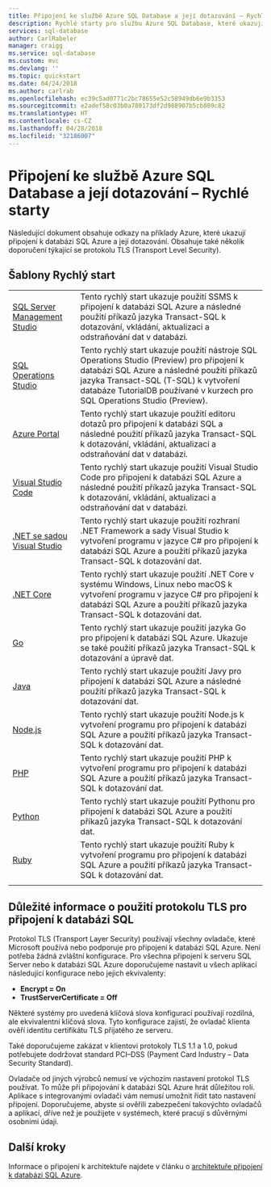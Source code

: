 ```yaml
---
title: Připojení ke službě Azure SQL Database a její dotazování – Rychlé starty | Microsoft Docs
description: Rychlé starty pro službu Azure SQL Database, které ukazují připojení k databázi SQL Azure a její dotazování.
services: sql-database
author: CarlRabeler
manager: craigg
ms.service: sql-database
ms.custom: mvc
ms.devlang: ''
ms.topic: quickstart
ms.date: 04/24/2018
ms.author: carlrab
ms.openlocfilehash: ec39c5ad0771c2bc78655e52c58949db6e9b3353
ms.sourcegitcommit: e2adef58c03b0a780173df2d988907b5cb809c82
ms.translationtype: HT
ms.contentlocale: cs-CZ
ms.lasthandoff: 04/28/2018
ms.locfileid: "32186007"
---
```

# <a name="azure-sql-database-connect-and-query-quickstarts"></a>Připojení ke službě Azure SQL Database a její dotazování – Rychlé starty

Následující dokument obsahuje odkazy na příklady Azure, které ukazují připojení k databázi SQL Azure a její dotazování. Obsahuje také několik doporučení týkající se protokolu TLS (Transport Level Security).

## <a name="quickstarts"></a>Šablony Rychlý start

| |  |
|---|---|
|[SQL Server Management Studio](sql-database-connect-query-ssms.md)|Tento rychlý start ukazuje použití SSMS k připojení k databázi SQL Azure a následné použití příkazů jazyka Transact-SQL k dotazování, vkládání, aktualizaci a odstraňování dat v databázi.|
|[SQL Operations Studio](https://docs.microsoft.com/sql/sql-operations-studio/quickstart-sql-database?toc=/azure/sql-database/toc.json)|Tento rychlý start ukazuje použití nástroje SQL Operations Studio (Preview) pro připojení k databázi SQL Azure a následné použití příkazů jazyka Transact-SQL (T-SQL) k vytvoření databáze TutorialDB používané v kurzech pro SQL Operations Studio (Preview).|
|[Azure Portal](sql-database-connect-query-portal.md)|Tento rychlý start ukazuje použití editoru dotazů pro připojení k databázi SQL a následné použití příkazů jazyka Transact-SQL k dotazování, vkládání, aktualizaci a odstraňování dat v databázi.|
|[Visual Studio Code](sql-database-connect-query-vscode.md)|Tento rychlý start ukazuje použití Visual Studio Code pro připojení k databázi SQL Azure a následné použití příkazů jazyka Transact-SQL k dotazování, vkládání, aktualizaci a odstraňování dat v databázi.|
|[.NET se sadou Visual Studio](sql-database-connect-query-dotnet-visual-studio.md)|Tento rychlý start ukazuje použití rozhraní .NET Framework a sady Visual Studio k vytvoření programu v jazyce C# pro připojení k databázi SQL Azure a použití příkazů jazyka Transact-SQL k dotazování dat.|
|[.NET Core](sql-database-connect-query-dotnet-core.md)|Tento rychlý start ukazuje použití .NET Core v systému Windows, Linux nebo macOS k vytvoření programu v jazyce C# pro připojení k databázi SQL Azure a použití příkazů jazyka Transact-SQL k dotazování dat.|
|[Go](sql-database-connect-query-go.md)|Tento rychlý start ukazuje použití jazyka Go pro připojení k databázi SQL Azure. Ukazuje se také použití příkazů jazyka Transact-SQL k dotazování a úpravě dat.|
|[Java](sql-database-connect-query-java.md)|Tento rychlý start ukazuje použití Javy pro připojení k databázi SQL Azure a následné použití příkazů jazyka Transact-SQL k dotazování dat.|
|[Node.js](sql-database-connect-query-nodejs.md)|Tento rychlý start ukazuje použití Node.js k vytvoření programu pro připojení k databázi SQL Azure a použití příkazů jazyka Transact-SQL k dotazování dat.|
|[PHP](sql-database-connect-query-php.md)|Tento rychlý start ukazuje použití PHP k vytvoření programu pro připojení k databázi SQL Azure a použití příkazů jazyka Transact-SQL k dotazování dat.|
|[Python](sql-database-connect-query-python.md)|Tento rychlý start ukazuje použití Pythonu pro připojení k databázi SQL Azure a použití příkazů jazyka Transact-SQL k dotazování dat. |
|[Ruby](sql-database-connect-query-ruby.md)|Tento rychlý start ukazuje použití Ruby k vytvoření programu pro připojení k databázi SQL Azure a použití příkazů jazyka Transact-SQL k dotazování dat.|
|||

## <a name="tls-considerations-for-sql-database-connectivity"></a>Důležité informace o použití protokolu TLS pro připojení k databázi SQL
Protokol TLS (Transport Layer Security) používají všechny ovladače, které Microsoft používá nebo podporuje pro připojení k databázi SQL Azure. Není potřeba žádná zvláštní konfigurace. Pro všechna připojení k serveru SQL Server nebo k databázi SQL Azure doporučujeme nastavit u všech aplikací následující konfigurace nebo jejich ekvivalenty:

 - **Encrypt = On**
 - **TrustServerCertificate = Off**

Některé systémy pro uvedená klíčová slova konfigurací používají rozdílná, ale ekvivalentní klíčová slova. Tyto konfigurace zajistí, že ovladač klienta ověří identitu certifikátu TLS přijatého ze serveru.

Také doporučujeme zakázat v klientovi protokoly TLS 1.1 a 1.0, pokud potřebujete dodržovat standard PCI–DSS (Payment Card Industry – Data Security Standard).

Ovladače od jiných výrobců nemusí ve výchozím nastavení protokol TLS používat. To může při připojování k databázi SQL Azure hrát důležitou roli. Aplikace s integrovanými ovladači vám nemusí umožnit řídit tato nastavení připojení. Doporučujeme, abyste si ověřili zabezpečení takovýchto ovladačů a aplikací, dříve než je použijete v systémech, které pracují s důvěrnými osobními údaji.

## <a name="next-steps"></a>Další kroky

Informace o připojení k architektuře najdete v článku o [architektuře připojení k databázi SQL Azure](sql-database-connectivity-architecture.md).
